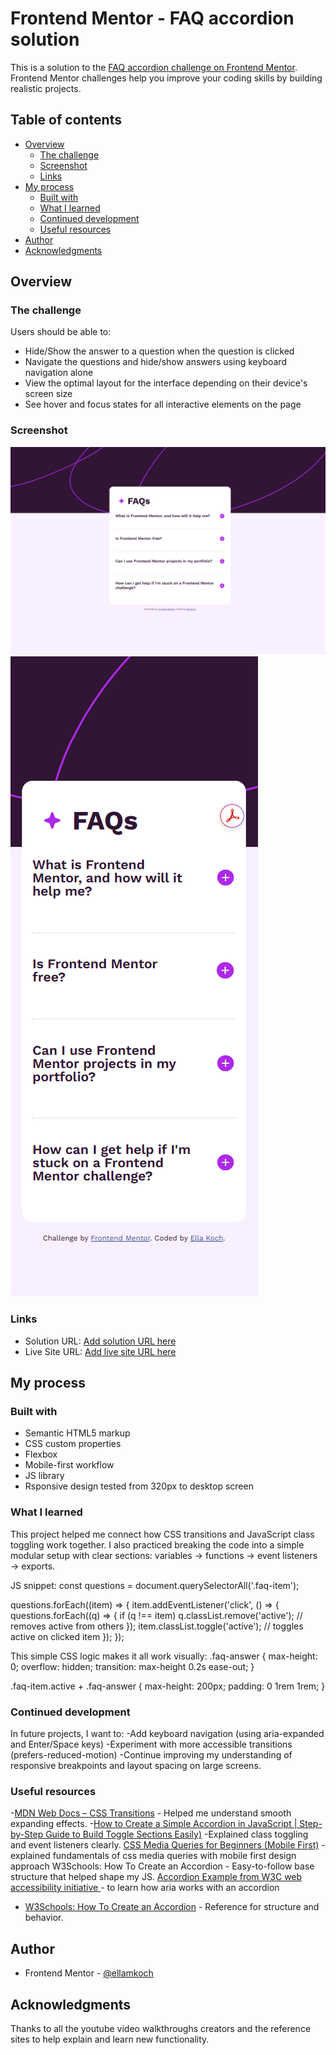 # Frontend Mentor - FAQ accordion solution

This is a solution to the [FAQ accordion challenge on Frontend Mentor](https://www.frontendmentor.io/challenges/faq-accordion-wyfFdeBwBz). Frontend Mentor challenges help you improve your coding skills by building realistic projects.

## Table of contents

- [Overview](#overview)
  - [The challenge](#the-challenge)
  - [Screenshot](#screenshot)
  - [Links](#links)
- [My process](#my-process)
  - [Built with](#built-with)
  - [What I learned](#what-i-learned)
  - [Continued development](#continued-development)
  - [Useful resources](#useful-resources)
- [Author](#author)
- [Acknowledgments](#acknowledgments)



## Overview

### The challenge

Users should be able to:

- Hide/Show the answer to a question when the question is clicked
- Navigate the questions and hide/show answers using keyboard navigation alone
- View the optimal layout for the interface depending on their device's screen size
- See hover and focus states for all interactive elements on the page

### Screenshot

![](./assets/images/Screenshot%20desktop.png)
![](./assets/images/Screenshot%20mobile.png)


### Links

- Solution URL: [Add solution URL here](https://your-solution-url.com)
- Live Site URL: [Add live site URL here](https://your-live-site-url.com)

## My process

### Built with

- Semantic HTML5 markup
- CSS custom properties
- Flexbox
- Mobile-first workflow
- JS library
- Rsponsive design tested from 320px to desktop screen

### What I learned
This project helped me connect how CSS transitions and JavaScript class toggling work together.
I also practiced breaking the code into a simple modular setup with clear sections:
variables → functions → event listeners → exports.

JS snippet:
const questions = document.querySelectorAll('.faq-item');

questions.forEach((item) => {
  item.addEventListener('click', () => {
    questions.forEach((q) => {
      if (q !== item) q.classList.remove('active'); // removes active from others
    });
    item.classList.toggle('active'); // toggles active on clicked item
  });
});

This simple CSS logic makes it all work visually:
.faq-answer {
  max-height: 0;
  overflow: hidden;
  transition: max-height 0.2s ease-out;
}

.faq-item.active + .faq-answer {
  max-height: 200px;
  padding: 0 1rem 1rem;
}


### Continued development
In future projects, I want to:
-Add keyboard navigation (using aria-expanded and Enter/Space keys)
-Experiment with more accessible transitions (prefers-reduced-motion)
-Continue improving my understanding of responsive breakpoints and layout spacing on large screens.

### Useful resources
-[MDN Web Docs – CSS Transitions](https://developer.mozilla.org/en-US/docs/Web/CSS/CSS_transitions/Using_CSS_transitions) - Helped me understand smooth expanding effects.
-[How to Create a Simple Accordion in JavaScript | Step-by-Step Guide to Build Toggle Sections Easily)](https://www.youtube.com/watch?v=LqpF8fkKOHU) -Explained class toggling and event listeners clearly.
[CSS Media Queries for Beginners (Mobile First)](https://www.youtube.com/watch?v=9vZ7n5ylat0) - explained fundamentals of css media queries with mobile first design approach
W3Schools: How To Create an Accordion - Easy-to-follow base structure that helped shape my JS.
[Accordion Example from W3C web accessibility initiative  ](https://www.w3.org/WAI/ARIA/apg/patterns/accordion/examples/accordion/) - to learn how aria works with an accordion
- [W3Schools: How To Create an Accordion](https://www.w3schools.com/howto/howto_js_accordion.asp) - Reference for structure and behavior.

## Author
- Frontend Mentor - [@ellamkoch](https://www.frontendmentor.io/profile/ellamkoch)

## Acknowledgments
Thanks to all the youtube video walkthroughs creators and the reference sites to help explain and learn new functionality.


